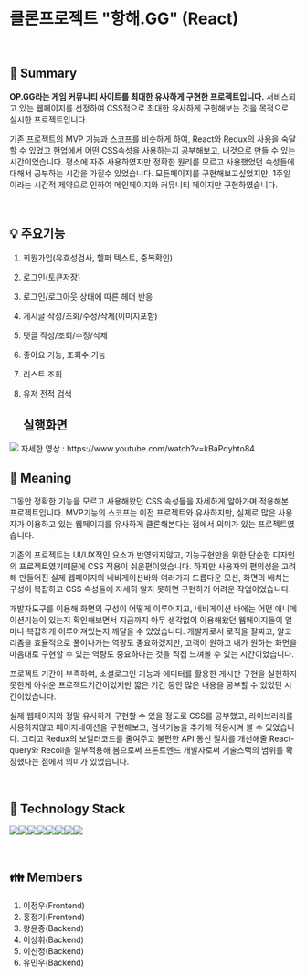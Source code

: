 # 클론프로젝트 "항해.GG" (React)

<!-- ### :link: [프로젝트 바로가기](http://clone--project.s3-website.ap-northeast-2.amazonaws.com/ "프로젝트") -->

<br/>

## :pushpin: Summary

**OP.GG라는 게임 커뮤니티 사이트를 최대한 유사하게 구현한 프로젝트입니다.** 서비스되고 있는 웹페이지를 선정하여 CSS적으로 최대한 유사하게 구현해보는 것을 목적으로 실시한 프로젝트입니다.

기존 프로젝트의 MVP 기능과 스코프를 비슷하게 하여, React와 Redux의 사용을 숙달할 수 있었고 현업에서 어떤 CSS속성을 사용하는지 공부해보고, 내것으로 만들 수 있는 시간이었습니다. 평소에 자주 사용하였지만 정확한 원리를 모르고 사용했었던 속성들에 대해서 공부하는 시간을 가질수 있었습니다.
모든페이지를 구현해보고싶었지만, 1주일이라는 시간적 제약으로 인하여 메인페이지와 커뮤니티 페이지만 구현하였습니다.

<br/>

## :bulb: 주요기능

1. 회원가입(유효성검사, 헬퍼 텍스트, 중복확인)
2. 로그인(토큰저장)
3. 로그인/로그아웃 상태에 따른 헤더 반응
4. 게시글 작성/조회/수정/삭제(이미지포함)
5. 댓글 작성/조회/수정/삭제
6. 좋아요 기능, 조회수 기능
7. 리스트 조회
8. 유저 전적 검색
   <br/>
   
   ## 실행화면

<img src="https://opggpost.s3.amazonaws.com/e1b4b118-cffe-41ee-b124-e0fe959e9ef0">
자세한 영상 : https://www.youtube.com/watch?v=kBaPdyhto84

<br>


## :mag_right: Meaning

그동안 정확한 기능을 모르고 사용해왔던 CSS 속성들을 자세하게 알아가며 적용해본 프로젝트입니다. MVP기능의 스코프는 이전 프로젝트와 유사하지만, 실제로 많은 사용자가 이용하고 있는 웹페이지를 유사하게 클론해본다는 점에서 의미가 있는 프로젝트였습니다.

기존의 프로젝트는 UI/UX적인 요소가 반영되지않고, 기능구현만을 위한 단순한 디자인의 프로젝트였기때문에 CSS 적용이 쉬운편이었습니다. 하지만 사용자의 편의성을 고려해 만들어진 실제 웹페이지의 네비게이션바와 여러가지 드롭다운 모션, 화면의 배치는 구성이 복잡하고 CSS 속성들에 자세히 알지 못하면 구현하기 어려운 작업이었습니다.

개발자도구를 이용해 화면의 구성이 어떻게 이루어지고, 네비게이션 바에는 어떤 애니메이션기능이 있는지 확인해보면서 지금까지 아무 생각없이 이용해왔던 웹페이지들이 얼마나 복잡하게 이루어져있는지 깨달을 수 있었습니다. 개발자로서 로직을 잘짜고, 알고리즘을 효율적으로 풀어나가는 역량도 중요하겠지만, 고객이 원하고 내가 원하는 화면을 마음대로 구현할 수 있는 역량도 중요하다는 것을 직접 느껴볼 수 있는 시간이었습니다.

프로젝트 기간이 부족하여, 소셜로그인 기능과 에디터를 활용한 게시판 구현을 실현하지 못한게 아쉬운 프로젝트기간이었지만 짧은 기간 동안 많은 내용을 공부할 수 있었던 시간이었습니다.

실제 웹페이지와 정말 유사하게 구현할 수 있을 정도로 CSS를 공부했고, 라이브러리를 사용하지않고 페이지네이션을 구현해보고, 검색기능을 추가해 적용시켜 볼 수 있었습니다. 그리고 Redux의 보일러코드를 줄여주고 불편한 API 통신 절차를 개선해줄 React-query와 Recoil을 일부적용해 봄으로써 프론트엔드 개발자로써 기술스택의 범위를 확장했다는 점에서 의미가 있었습니다.

<br/>

## :hammer: Technology Stack
<img src="https://img.shields.io/badge/React-61DAFB?style=flat&logo=React&logoColor=white"/><img src="https://img.shields.io/badge/JavaScript-F7DF1E?style=flat&logo=Tailwind&logoColor=white"/><img src="https://img.shields.io/badge/Redux-764ABC?style=flat&logo=Redux&logoColor=white"/><img src="https://img.shields.io/badge/Axios-5A29E4?style=flat&logo=Axios&logoColor=white"/><img src="https://img.shields.io/badge/Json-000000?style=flat&logo=Json&logoColor=white"/><img src="https://img.shields.io/badge/Tailwind CSS-06B6D4?style=flat&logo=Tailwind&logoColor=white"/><img src="https://img.shields.io/badge/styled-components-DB7093?style=flat&logo=Tailwind&logoColor=white"/><img src="https://img.shields.io/badge/.ENV-ECD53F?style=flat&logo=Tailwind&logoColor=white"/>

<br/>

## :family: Members

1. 이정우(Frontend)
2. 홍정기(Frontend)
3. 왕윤종(Backend)
4. 이상휘(Backend)
5. 이신정(Backend)
6. 유민우(Backend)

<br/>  
  
<!-- ## :camera: 로그인 페이지  
![스크린샷_20221106_105926](https://user-images.githubusercontent.com/113274559/203824357-a870d33b-6aa5-42b0-afe5-b0fe82bbef98.png)
![스크린샷_20221125_124159](https://user-images.githubusercontent.com/113274559/203824380-7d2d0057-a390-4ebf-a656-c6983b50362b.png)

## :camera: 회원가입 페이지

![스크린샷_20221125_124125](https://user-images.githubusercontent.com/113274559/203825688-8152e890-bce9-4fe6-a3a7-81cb2bde04a4.png)  
![스크린샷_20221125_124142](https://user-images.githubusercontent.com/113274559/203825711-7fd6ecb8-a0d1-494c-8c16-7b54af6e0352.png)

## :camera: 메인페이지

![스크린샷_20221125_124102](https://user-images.githubusercontent.com/113274559/203825503-7930f2ae-fe3e-4806-b563-58afad6e5cf8.png)

## :camera: 전체 글 조회

![스크린샷_20221125_124227](https://user-images.githubusercontent.com/113274559/203825079-d139e1e6-89c4-4606-9ccb-12c143cda6ab.png)

## :camera: 상세 글 조회

![스크린샷_20221125_124305](https://user-images.githubusercontent.com/113274559/203825114-ad6fb0c4-187b-4f67-8f87-85cb1035bc06.png)

## :camera: 댓글CRUD

![스크린샷_20221125_124320](https://user-images.githubusercontent.com/113274559/203825189-e0187796-b7bc-427c-8cbe-cc3e95a8e596.png) -->
